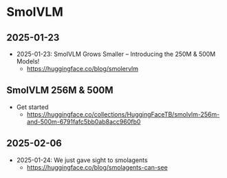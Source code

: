 # SmolVLM 

## 2025-01-23

- 2025-01-23: SmolVLM Grows Smaller – Introducing the 250M & 500M Models!
  - https://huggingface.co/blog/smolervlm

## SmolVLM 256M & 500M

- Get started
  - https://huggingface.co/collections/HuggingFaceTB/smolvlm-256m-and-500m-6791fafc5bb0ab8acc960fb0

## 2025-02-06

- 2025-01-24: We just gave sight to smolagents
  - https://huggingface.co/blog/smolagents-can-see